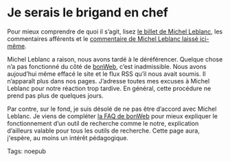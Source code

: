 # Je serais le brigand en chef

Pour mieux comprendre de quoi il s’agit, lisez [le billet de Michel Leblanc](http://www.michelleblanc.com/2007/02/02/bonweb-com-mauvais-web/), les commentaires afférents et le [commentaire de Michel Leblanc laissé ici-même](/2007/02/02/je-conference-en-ce-moment/#comment-8945).

Michel Leblanc a raison, nous avons tardé à le déréférencer. Quelque chose n’a pas fonctionné du côté de [bonWeb](http://www.bonweb.com), c’est inadmissible. Nous avons aujoud’hui même effacé le site et le flux RSS qu’il nous avait soumis. Il n’apparaît plus dans nos pages. J’adresse toutes mes excuses à Michel Leblanc pour notre réaction trop tardive. En général, cette procédure ne prend pas plus de quelques jours.

Par contre, sur le fond, je suis désolé de ne pas être d’accord avec Michel Leblanc. Je viens de compléter [la FAQ de bonWeb](http://www.bonweb.com/qa.php) pour mieux expliquer le fonctionnement d’un outil de recherche comme le notre, explication d’ailleurs valable pour tous les outils de recherche. Cette page aura, j'espère, au moins un intérêt pédagogique.

Tags: noepub